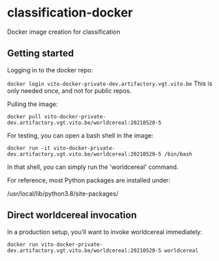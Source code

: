 # classification-docker
Docker image creation for classification


## Getting started
Logging in to the docker repo:

```docker login vito-docker-private-dev.artifactory.vgt.vito.be```
This is only needed once, and not for public repos.

Pulling the image:

```docker pull vito-docker-private-dev.artifactory.vgt.vito.be/worldcereal:20210520-5```

For testing, you can open a bash shell in the image:

```docker run -it vito-docker-private-dev.artifactory.vgt.vito.be/worldcereal:20210520-5 /bin/bash```

In that shell, you can simply run the 'worldcereal' command.

For reference, most Python packages are installed under:

/usr/local/lib/python3.8/site-packages/

## Direct worldcereal invocation

In a production setup, you'll want to invoke worldcereal immediately:

```docker run vito-docker-private-dev.artifactory.vgt.vito.be/worldcereal:20210520-5 worldcereal```
